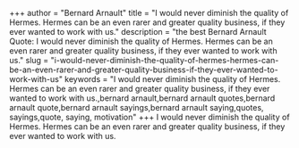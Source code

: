 +++
author = "Bernard Arnault"
title = "I would never diminish the quality of Hermes. Hermes can be an even rarer and greater quality business, if they ever wanted to work with us."
description = "the best Bernard Arnault Quote: I would never diminish the quality of Hermes. Hermes can be an even rarer and greater quality business, if they ever wanted to work with us."
slug = "i-would-never-diminish-the-quality-of-hermes-hermes-can-be-an-even-rarer-and-greater-quality-business-if-they-ever-wanted-to-work-with-us"
keywords = "I would never diminish the quality of Hermes. Hermes can be an even rarer and greater quality business, if they ever wanted to work with us.,bernard arnault,bernard arnault quotes,bernard arnault quote,bernard arnault sayings,bernard arnault saying,quotes, sayings,quote, saying, motivation"
+++
I would never diminish the quality of Hermes. Hermes can be an even rarer and greater quality business, if they ever wanted to work with us.
